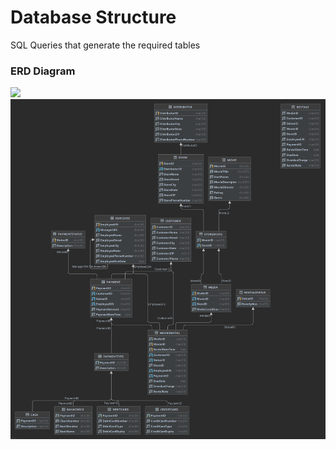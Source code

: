 # Database Structure

SQL Queries that generate the required tables

### ERD Diagram

<img src='https://the1truejoe.github.io/Database-Case-Studies/Old_Time_Movie_Rentals/documents/ERD.PNG'>
<img src='https://github.com/The1TrueJoe/Database-Case-Studies/blob/main/Old_Time_Movie_Rentals/database/ReveresedEngineerDiagram.png'>
